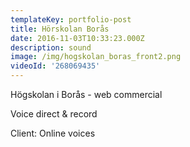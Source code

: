 ```yaml
---
templateKey: portfolio-post
title: Hörskolan Borås
date: 2016-11-03T10:33:23.000Z
description: sound
image: /img/hogskolan_boras_front2.png
videoId: '268069435'
---
```

Högskolan i Borås - web commercial

Voice direct & record

Client: Online voices
